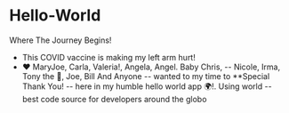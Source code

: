 # Hello-World
Where The Journey Begins!

- This COVID vaccine is making my left arm hurt!
- ❤️ MaryJoe, Carla, Valeria!, Angela, Angel. Baby Chris, 
--  Nicole, Irma, Tony the 🐅, Joe, Bill And Anyone
--  wanted to my time to **Special Thank You! 
--  here in my humble hello world app 🌍!. Using world
--  best code source for developers around the globo
